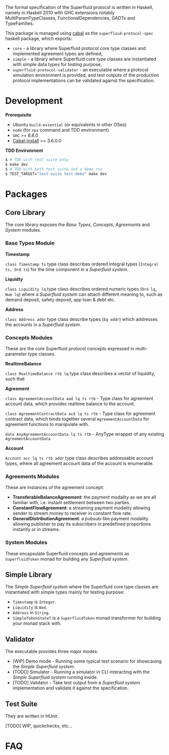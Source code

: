 The formal specification of the Superfluid protocol is written in Haskell, namely in Haskell 2010 with GHC extensions
notably MultiParamTypeClasses, FunctionalDependencies, GADTs and TypeFamilies.

This package is managed using [cabal](https://www.haskell.org/cabal/) as the `superfluid-protocol-spec` haskell package,
which exports:

-   `core` - a library where Superfluid protocol core type classes and implemented agreement types are defined,
-   `simple` - a library where Superfluid core type classes are instantiated with simple data types for testing purpose,
-   `superfluid-protocol-validator` - an executable where a protocol simulation environment is provided, and test
    outputs of the production protocol implementations can be validated against the specification.

Development
===========

**Prerequisite**

-   Ubuntu `build-essential` (or equivalents in other OSes)
-   `node` (for `npx` command and TDD environment)
-   `GHC` >= 8.6.0
-   [Cabal-install](https://www.haskell.org/cabal/download.html) >= 3.6.0.0

**TDD Environment**

```bash
$ # TDD with test suite only
$ make dev
$ # TDD with both test suite and a demo run
$ TEST_TARGET="test-suite test-demo" make dev
```

Packages
========

## Core Library

The core library exposes the _Base Types_, _Concepts_, _Agreements_ and _System_ modules.

### Base Types Module

**Timestamp**

`class Timestamp ts` type class describes ordered integral types (`Integral ts, Ord ts`) for the time component in a
_Superfluid system_.

**Liquidty**

`class Liquidity lq` type class describes ordered numeric types (`Ord lq, Num lq`) where a _Superfluid system_ can
attach different meaning to, such as demand deposit, safety deposit, app loan & debt etc.

**Address**

`class Address addr` type class describe types (`Eq addr`) which addresses the accounts in a _Superfluid system_.

### Concepts Modules

These are the core Superfluid protocol concepts expressed in multi-parameter type classes.

**RealtimeBalance**

`class RealtimeBalance rtb lq` type class describes a vector of liquidity, such that

**Agreement**

`class AgreementAccountData aad lq ts rtb` - Type class for agreement account data, which provides realtime balance to
the account.

`class AgreementContractData acd lq ts rtb` - Type class for agreement contract data, which binds together several
`AgreementAccountData` for agreement functions to manipulate with.

`data AnyAgreementAccountData lq ts rtb` - AnyType wrapper of any existing `AgreementAccountData`

**Account**

`Account acc lq ts rtb addr` type class describes addressable account types, where all agreement account data of the
account is enumerable.

### Agreements Modules

These are instances of the agreement concept:

-   **TransferableBalanceAgreement**: the payment modality as we are all familiar with, i.e. instant settlement between
    two parties.
-   **ConstantFlowAgreement**: a streaming payment modality allowing sender to stream money to receiver in constant flow
    rate.
-   **GeneralDistributionAgreement**: a pubsub-like payment modality allowing publisher to pay its subscribers in
    predefined proportions instantly or in streams.

### System Modules

These encapsulate Superfluid concepts and agreements as `SuperfluidToken` monad for building any _Superfluid system_.

## Simple Library

The _Simple Superfluid system_ where the Superfluid core type classes are instantiated with simple types mainly for testing purpose:

-   `Timestamp` is `Integer`.
-   `Liquidity` is `Wad`.
-   `Address` in `String`.
-   `SimpleTokenStateT` is a `SuperfluidToken` monad transformer for building your monad stack with.

## Validator

The executable provides three major modes:

- [WIP] Demo mode - Running some typical test scenario for showcasing the _Simple Superfluid system_.
- [TODO] Simulator - Running a simulator in CLI interacting with the _Simple Superfluid system_ running inside.
- [TODO] Validator - Take test output from a _Superfluid system_ implementation and validate it against the
specification.

## Test Suite

They are written in HUnit.

[TODO] WIP, quickchecks, etc...

FAQ
===
